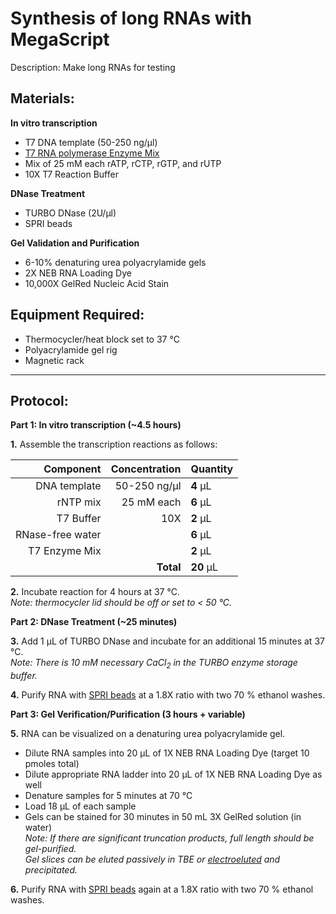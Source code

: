 Synthesis of long RNAs with MegaScript
================================================================================
Description: Make long RNAs for testing

Materials:
--------------------------------------------------------------------------------
  **In vitro transcription**  
  * T7 DNA template (50-250 ng/µl)
  * [T7 RNA polymerase Enzyme Mix](https://www.thermofisher.com/order/catalog/product/AM1333)
  * Mix of 25 mM each rATP, rCTP, rGTP, and rUTP
  * 10X T7 Reaction Buffer

  **DNase Treatment**      
  * TURBO DNase (2U/µl)
  * SPRI beads
  
  **Gel Validation and Purification**  
  * 6-10% denaturing urea polyacrylamide gels
  * 2X NEB RNA Loading Dye
  * 10,000X GelRed Nucleic Acid Stain  

Equipment Required:
--------------------------------------------------------------------------------
  * Thermocycler/heat block set to 37 °C
  * Polyacrylamide gel rig
  * Magnetic rack
  
___
Protocol:
--------------------------------------------------------------------------------

**Part 1: In vitro transcription (~4.5 hours)**  

**1.** Assemble the transcription reactions as follows:

  | Component | Concentration | Quantity | 
  | ---------: | ---------: | :---------- |
  | DNA template | 50-250 ng/µl | **4**  µL | 
  | rNTP mix | 25 mM each | **6**  µL |
  | T7 Buffer | 10X | **2**  µL |
  | RNase-free water | | **6**  µL |
  | T7 Enzyme Mix | | **2**  µL |
  || **Total** | **20** µL |

**2.** Incubate reaction for 4 hours at 37 °C.<br/>
_Note: thermocycler lid should be off or set to < 50 °C._

**Part 2: DNase Treatment (~25 minutes)** 

**3.** Add 1 µL of TURBO DNase and incubate for an additional 15 minutes at 37 °C.<br/>
*Note: There is 10 mM necessary CaCl<sub>2</sub> in the TURBO enzyme storage buffer.*

**4.** Purify RNA with [SPRI beads](../NGS/SPRI-beads.md) at a 1.8X ratio with two 70 % ethanol washes.

**Part 3: Gel Verification/Purification (3 hours + variable)** 

**5.** RNA can be visualized on a denaturing urea polyacrylamide gel.<br/>
  * Dilute RNA samples into 20 µL of 1X NEB RNA Loading Dye (target 10 pmoles total)
  * Dilute appropriate RNA ladder into 20 µL of 1X NEB RNA Loading Dye as well
  * Denature samples for 5 minutes at 70 °C
  * Load 18 µL of each sample
  * Gels can be stained for 30 minutes in 50 mL 3X GelRed solution (in water)<br/>
*Note: If there are significant truncation products, full length should be gel-purified.*<br/>
*Gel slices can be eluted passively in TBE or [electroeluted](https://doi.org/10.1016/j.ab.2013.02.021) and precipitated.*

**6.** Purify RNA with [SPRI beads](../NGS/SPRI-beads.md) again at a 1.8X ratio with two 70 % ethanol washes.

  
<!-- The text below creates dropdown lists for links to next steps or hyperlinks -->

